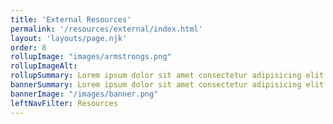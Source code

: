 ```yaml
---
title: 'External Resources'
permalink: '/resources/external/index.html'
layout: 'layouts/page.njk'
order: 8
rollupImage: "images/armstrongs.png"
rollupImageAlt:
rollupSummary: Lorem ipsum dolor sit amet consectetur adipisicing elit.
bannerSummary: Lorem ipsum dolor sit amet consectetur adipisicing elit.
bannerImage: "/images/banner.png"
leftNavFilter: Resources
---
```

